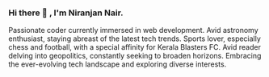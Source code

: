 ### Hi there 👋 , I'm Niranjan Nair.

Passionate coder currently immersed in web development. 
Avid astronomy enthusiast, staying abreast of the latest tech trends. 
Sports lover, especially chess and football, with a special affinity for Kerala Blasters FC. 
Avid reader delving into geopolitics, constantly seeking to broaden horizons. 
Embracing the ever-evolving tech landscape and exploring diverse interests.
